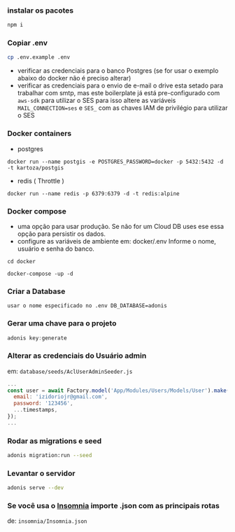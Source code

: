 ### instalar os pacotes 
```js
npm i
```
### Copiar .env
```bash
cp .env.example .env
```
- verificar as credenciais para o banco Postgres (se for usar o exemplo abaixo do docker não é preciso alterar)
- verificar as credenciais para o envio de e-mail o drive esta setado para trabalhar com smtp, mas este boilerplate já está pre-configurado com `aws-sdk` para utilizar o SES para isso altere as variáveis  `MAIL_CONNECTION=ses` e `SES_` com as chaves IAM de privilégio para utilizar o SES

### Docker containers
 * postgres
```
docker run --name postgis -e POSTGRES_PASSWORD=docker -p 5432:5432 -d -t kartoza/postgis
```
 * redis ( Throttle )
```
docker run --name redis -p 6379:6379 -d -t redis:alpine
```
### Docker compose
 * uma opção para usar produção. Se não for um Cloud DB uses ese essa opção para persistir os dados.
 * configure as variáveis de ambiente em: docker/.env Informe o nome, usuário e senha do banco.
 ```
 cd docker
 
 docker-compose -up -d 
 ``` 

### Criar a Database
`usar o nome especificado no .env DB_DATABASE=adonis`

### Gerar uma chave para o projeto
```js
adonis key:generate
```

### Alterar as credenciais do Usuário admin
em: `database/seeds/AclUserAdminSeeder.js`
```js
...
const user = await Factory.model('App/Modules/Users/Models/User').make({
  email: 'izidoriojr@gmail.com',
  password: '123456',
  ...timestamps,
});
...
```
### Rodar as migrations e seed
```bash
adonis migration:run --seed
```
### Levantar o servidor
```bash
adonis serve --dev
```
### Se você usa o [Insomnia](https://insomnia.rest/) importe .json com as principais rotas
de: `insomnia/Insomnia.json`
